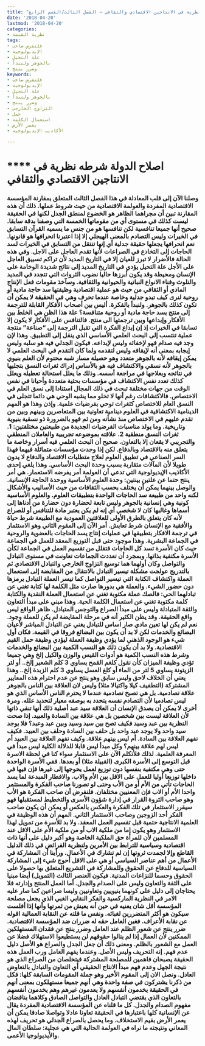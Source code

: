 ```yaml
---
title: "اصلاح الدولة، شرطه نظرية في الانتاجين الاقتصادي والثقافي – الفصل الثالث/القسم الرابع"
date: '2018-04-20'
lastmod: '2018-04-20'
categories:
- نظرية القيمة
tags:
- فلنفرض صاحب
- الإيديولوجية
- علة التحيل
- بالجوهر ولنبدأ
- وضرر ينتج
keywords:
- فلنفرض صاحب
- الإيديولوجية
- علة التحيل
- بالجوهر ولنبدأ
- وضرر ينتج
- التزاوج الخارجي
- حمل
- استعمال الكلمة
- يعمر الأرض
- الأكاذيب الإيديولوجية

---
```

# **** **اصلاح الدولة** شرطه نظرية في الانتاجين الاقتصادي والثقافي

### وصلنا الآن إلى قلب المعادلة في هذا الفصل الثالث المتعلق بمقارنة المؤسسة الاقتصادية المفردة والعولمة الاقتصادية من حيث شروط عملها. ذلك أن هذه المقارنة تبين أن مجراهما الظاهر هو الخضوع لمنطق الجدل لكنها في الحقيقة ليست كذلك في مستوى أي من مقوماتها الخمسة التي وصفنا بدقة سابقا. صحيح أنها جميعا تنافسية لكن تنافسها هو من جنس ما يسميه القرآن التسابق في الخيرات وليس التصادم بالمعنى الهيجلي إلا إذا اعتبرنا انحرافها هو قانونها. نعم انحرافها يجعلها حقيقة جدلية أي إنها تنتقل من التسابق في الخيرات لسد الحاجات إلى التخادع في الصراعات لأنها تقدم العاجل على الاجل. وفي هذه الحالة فالأضرار لا تبرز للعيان إلا في التاريخ المديد لأن تراكم تسبيق العاجل على الأجل علة التحيل يؤدي في التاريخ المديد إلى نتائج شديدة الوخامة على الإنسان ومحيطة وقد يكون أبرزها حاليا نضوب الثروات التي تتجدد في المديد والتلوث وفناء الانواع النباتية والحيوانية والثقافية. وسآخذ مقومات فعل الإنتاج المادي أو الثقافي من حيث هو عملية اقتصادية وظيفتها سد حاجة مادية أو روحية لنرى كيف تبدو جدلية وخاصة عندما تحرف وهي في الحقيقة لا يمكن أن تكون كذلك بالجوهر. ولنبدأ بالفكرة. أليس بين أصحاب الأفكار القابلة للترجمة إلى منتج يسد حاجة مادية أو روحية متنافسة؟ علة هذا الظن هي الخلط بين الأفكار وإبداعها وبين ترجمتها الى منتج. فالتنافس على الأفكار لا يكون إلا تسابقا في الخيرات إذ إن إبداع الفكرة التي تقبل الترجمة إلى “صناعة” منتجة عملية تنتسب إلى البحث العلمي الأساسي الذي ينقل إلى التطبيق. وهذا لإن وجد فيه صدام فهو لإخفائه وليس لإبداعه. فيكون الجدلي فيه هو سلبه وليس إيجابه بمعنى أنه لإيقافه وليس لتقدمه ولما كان التقدم في البحث العلمي لا يمكن إيقافه لأنه بالجوهر متعدد وهو حصيلة مسار شبه محتوم لأن العلم بنيوي بالجوهر لأنه نسقي والاكتشاف فيه هو بالأساس إدراك ثغرات النسق بتجليها في نتائجه وبعلاجها في مراجعة أسسه. وذلك ما يعلل استحالة تعطيله ويعلل كذلك تعدد نفس الاكتشاف في مؤسسات بحثية متعددة وأحيانا في نفس الوقت من جهات مختلفة تبحث في ذلك المجال استنادا إلى نسق العلم في الاختصاص. فالاكتشافات رغم أنها لا تخلو مما يشبه الوحي هي دائما تتجلى في النسق العام للاختصاص كثغرات توحي بفرضيات علمية. وإذن وهذا هو المهم الدينامية الاكتشافية في العلوم دينامية تعاونية بين المتعاصرين وبينهم وبين من تقدم عليهم في الاختصاص منذ نشأته ومن ثم فهو بالضرورة ذو نسقية بنيوية وتاريخية. وما يولد مناسبات الفرضيات الجديدة من طبيعتين مختلفتين: 1. ثغرات النسق منطقية 2. علاقته بموضوعه تجريبية والعاملان المنطقي والتجريبي لا يقعان إلا بالتعاون. صحيح أن البحث العلمي فيه أسرار وخاصة ما يتعلق منه بالاقتصاد وبالدفاع. لكن إذا وجدت مؤسسات متماثلة فيهما فهذا السر الصناعي في تطبيق العلوم لعلاج متطلبات الاقتصاد والدفاع لا يدون طويلا لأن المآلات متقاربة بسبب وحدة البحث الأساسي. وهذا يلغي إحدى الأكاذيب الإيديولوجية التي تدعي أن العولمة أمر يفرضه الاستعمار. هي أمر ينتج حتما عن علتين بينتين: وحدة العلوم الأساسية ووحدة الحاجة الإنسانية. والوصل بينهما يمكن أن يختلف بحسب الثقافات من حيث الأساليب والأشكال لكنه واحد من طبيعة سد الحاجات الواحدة بتطبيقات العلوم. والعلوم الأساسية كونية وهي إنسانية بالجوهر وليس تابعة لحضارة دون حضارة من أدناها إلى أسماها وغالبها كان لا شخصي أي إنه لم يكن يعتبر مادة للتنافس أو للصراع لأنه كان يتعلق بالطرق الأولى للعلاقتين العمودية مع الطبيعة شرط حياة والأفقية مع الإنسان شرط تعايش. أمر الآن إلى المقوم الثاني وهو الاستثمار في ترجمة الافكار بتطبيقها في عمليات إنتاج يسد الحاجات بالعضوية والروحية في الجماعة البشرية. وهذا موجود حتى قبل التوزيع المعقد للعمل في الجماعة حيث كان الأسرة تسد كل الحاجات فتقلل من تقسيم العمل في الجماعة لكأن الأسرة مكتفية بذاتها. وبمجرد أن تعددت الجماعات تعاونت في مستوى التبادل والتواصل وكان أولهما هما توسيع التزاوج الخارجي والتبادل الاقتصادي ثم بالتدريج عولجت مشكلة تيسير التبادل بالانتقال من المقايضة إلى استعمال العملة واكتشاف الكتابة التي تيسير التواصل كما تيسر العملة التبادل برمزها دون حضور الشيء. والعملة هي بدورها صارت مثل الكلمة لها كتابة تغني عن تبادلهما الحي: فالصك عملة مكتوبة تغني عن استعمال العملة النقدية والكتابة كلمة مكتوبة تغني عن استعمال الكلمة الحية. وهذا مبني على مبدأ التعاون والثقة المتبادلة وليس على مبدأ الصراع والتوجس المتبادل. ظاهر الواقع ليس واقع الحقيقة. وقد يظن الكثير أنه في مرحلة المقايضة لم يكن للعملة وجود. نعم لم يكن لها تعين مادي صار اساس للتبادل يغني عن التبادل المباشر لأعيان البضائع والخدمات لكن لا بد أن يكون بين البضائع فروقا في القيمة. فكان أول شيء هو الوجود الذهني لما يؤدي وظيفة العملة ليؤدي وظيفة حمل القيم الاقتصادية. ولا بد أن يكون ذلك هو النسب الكمية بين البضائع والخدمات وشرط هذه النسب الكمية هو أدوات القيس والوزن والكيل إلخ وهي جميعا تؤدي وظيفة الميزان كأن نقول كلغم القمح يساوي 3 كلم الشعير إلخ.. أو لتر الزيتونة يساوي 5 لتر من الماء أو كلغ العسل يساوي 3 كلم الزبدة إلخ.. وهذا يعني أن الخلاف لاحق وليس سابق وهو ينتج عن عدم احترام هذه المعايير المشتركة (التطفيف كيلا واكتيالا مثلا) وليس لان العلاقة بين الناس بالجوهر علاقة تصادمية. بل هي تصبح تصادمية عندما لا يحترم الناس الأساس الذي هو ليس تصادميا لأن التصادم نفسه يتحدد به بوصفه معيار لتحديد علله. ومرة أخرى لا يمكن أن يصدق الإنسان أن العلاقة سيد عبد أصلية ذلك أنها تنفي ذاتها لأن العلاقة ليست بين شخصين بل هي علاقة بين السادة والعبيد. إذا صحت النظرية بين عبد وسيد فكيف تصح بين سيد وسيد وبين عبد وعبد؟ فلا يوجد سيد واحد ولا يوجد عبد واحد بل حلف بين السادة وحلف بين العبيد. فكيف نفهم العلاقة بين السادة. أم ليس بينهم علاقة. وكيف نفهم العلاقة بين العبيد أم ليس لهم علاقة بينهم؟ وكل مبدأ ليس قابلا للدلالة الكلية ليس مبدأ في المعرفة العلمية. لذلك فلأتكلم الآن على الاستثمار سواء كنا في لحظة الاسرة قبل التوسع إلى الأسرة الكبرى (القبيلة مثلا) أو بعدها. ففي الأسرة الواحدة حتى وهي مكتفية بنفسها دون توزيع لعمل يحوجها إلى غيرها فإن فيها في داخلها توزيعا أوليا للعمل على الاقل بين الأم والاب. والافطار المبدعة لما يسد الحاجات تأتي من الأم أو من الأب وحتى لو تصورنا صاحب الفكرة والمستثمر واحدا الأم أو الاب فإن المعنيين مختلفان. فلنفرض أن صاحب الفكرة هو الأب وهو صاحب الثروة القرار في إدارة شؤون الأسرى والتخطيط لمستقبلها فهو سيقرر الاستثمار في تلك الفكرة والعكس بالعكس أو يمكن أن يكون صاحب الفكر أحد الزوجين وصاحب الاستثمار الثاني. المهم أن هذه الوظيفة في العلمية الانتاجية حتمية قبل تقسيم العمل المعقد. ولا بد للأسرة من تمويل لهذا الاستثمار وهو يكون إما من ملكية الاب أو من ملكية الأم على الاقل عند المسلمين لأن للمرأة حق الملكية الخاصة وهو أكبر دليل على أنها ذات اقتصادية وسياسية للترابط بين الأمرين ولنظرية الفرائض في ذلك الدليل القاطع وإلا لجمدت ثروتها إن لم تشارك في الأعمال. ورأينا أن المشاركة في الأعمال من أهم عناصر السياسي أو هي على الاقل أحوج شيء إلى المشاركة السياسية للدفاع عن الحقوق وللمشاركة في التشريع المتعلق بها حصولا على الحقوق وحسما للنزاعات المدنية. فيكون العنصر الثالث (التمويل) أيضا مبنيا على الثقة والتعاون وليس على الصدام والجدل. أما العمل المنتج وإدارته فلا يحتاجان إلى دليل على كونهما بنيويين وتعاونيين وليسا صراعين كما صار عليه الامر في النظرية الماركسية والفكر النقابي الغبي الذي يجعل مصلحة المؤسسة أقل شان يعنيه في حين أنه يعيش من ثمرتها وأنها إذا أفلست سيكون هو أكثر المتضررين لغبائه. ونفس ما قلته عن النقابة العمالية اقوله عن نقابة الأعراف. فغبن العامل حقه له ضرران ضد المؤسسة الاقتصادية. ضرر ينتج عن شعور الظلم عند العامل وضرر ينتج عن فقدان المستهلكين الممكنين لأن العمال إذا لم ينالوا حقوقهم لن يستطيعوا الاستهلاك فضلا عن العمل مع الشعور بالظلم. ومعنى ذلك أن جعل الجدل والصراع هو الأصل دليل عدم فهم. إنه التحريف وليس الأصل. وعندما يفهم العامل ورب العمل هذه الحقيقة يصبحان فاهمين للمصلحة المشتركة فيتخلصان من الصراع الذي هو نتيجة الجهل وعدم فهم مبدأ الانتاج الحقيقي أي التعاون والتبادل بالتعاوض العادل. ونصل الان إلى المقوم الأخير وهو جملة المقومات السابقة كلها: فكل من ذكرنا يشتركون في صفة واحدة وهي أنهم جميعا مستهلكون بمعنى أنهم في الحقيقة يخدمون أنفسهم ولا يعدمون غيرهم وهم يخدمون أنفسهم بالتعاون الذي يقتضي التبادل العادل والتواصل الصادق وكلاهما يناقضان مفهوم الصدام والجدل. كل ما قلناه عن المؤسسة الاقتصادية المفردة يقال عن الإنسانية كلها باعتبارها في الحقيقة تعاونا عادلا وتواصلا صادقا يمكن أن يعمر الأرض بقيم الاستخلاف. وما يحصل بالصراع الجدلي هو تحريف لهذه المعاني ونتيجته ما نراه في العولمة الحالية التي هي عجلية: سلطان المال والأيديولوجيا الأعمى.

###